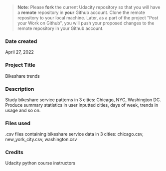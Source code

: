 >**Note**: Please **fork** the current Udacity repository so that you will have a **remote** repository in **your** Github account. Clone the remote repository to your local machine. Later, as a part of the project "Post your Work on Github", you will push your proposed changes to the remote repository in your Github account.

### Date created
April 27, 2022

### Project Title
Bikeshare trends

### Description
Study bikeshare service patterns in 3 cities: Chicago, NYC, Washington DC. Produce summary statistics in user inputted cities, days of week, trends in usage and so on.

### Files used
.csv files containing bikeshare service data in 3 cities: chicago.csv, new_york_city.csv, washington.csv

### Credits
Udacity python course instructors
